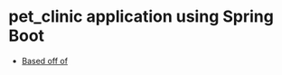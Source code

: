 # pet_clinic application using Spring Boot

- [Based off of](https://github.com/spring-projects/spring-petclinic.git)
